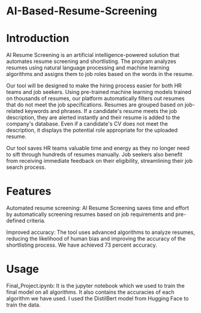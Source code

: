 # AI-Based-Resume-Screening
# Introduction
AI Resume Screening is an artificial intelligence-powered solution that automates resume screening and shortlisting. The program analyzes resumes using natural language processing and machine learning algorithms and assigns them to job roles based on the words in the resume.

Our tool will be designed to make the hiring process easier for both HR teams and job seekers. Using pre-trained machine learning models trained on thousands of resumes, our platform automatically filters out resumes that do not meet the job specifications. Resumes are grouped based on job-related keywords and phrases. If a candidate's resume meets the job description, they are alerted instantly and their resume is added to the company's database. Even if a candidate's CV does not meet the description, it displays the potential role appropriate for the uploaded resume. 

Our tool saves HR teams valuable time and energy as they no longer need to sift through hundreds of resumes manually. Job seekers also benefit from receiving immediate feedback on their eligibility, streamlining their job search process.

# Features
Automated resume screening: AI Resume Screening saves time and effort by automatically screening resumes based on job requirements and pre-defined criteria.

Improved accuracy: The tool uses advanced algorithms to analyze resumes, reducing the likelihood of human bias and improving the accuracy of the shortlisting process. We have achieved 73 percent accuracy. 

# Usage
Final_Project.ipynb: It is the jupyter notebook which we used to train the final model on all algorithms. It also contains the accuracies of each algorithm we have used. I used the DistilBert model from Hugging Face to train the data.
